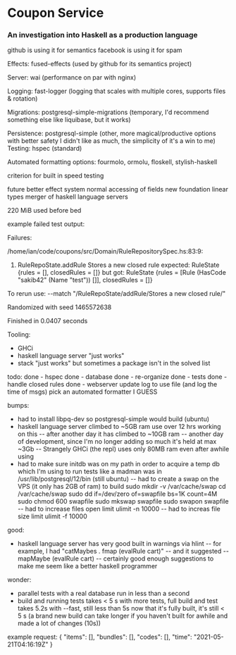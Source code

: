 # Coupon Service

### An investigation into Haskell as a production language

github is using it for semantics
facebook is using it for spam

Effects: fused-effects (used by github for its semantics project)

Server: wai (performance on par with nginx)

Logging: fast-logger (logging that scales with multiple cores, supports files & rotation)

Migrations: postgresql-simple-migrations (temporary, I'd recommend something else like liquibase, but it works)

Persistence: postgresql-simple (other, more magical/productive options with better safety I didn't like as much, the simplicity of it's a win to me)
Testing: hspec (standard)

Automated formatting options: fourmolo, ormolu, floskell, stylish-haskell

criterion for built in speed testing

future
better effect system
normal accessing of fields
new foundation
linear types
merger of haskell language servers

220 MiB used before bed

example failed test output:

Failures:

  /home/ian/code/coupons/src/Domain/RuleRepositorySpec.hs:83:9: 
  1) RuleRepoState.addRule Stores a new closed rule
       expected: RuleState {rules = [], closedRules = []}
        but got: RuleState {rules = [Rule (HasCode "sakib42" (Name "test")) []], closedRules = []}

  To rerun use: --match "/RuleRepoState/addRule/Stores a new closed rule/"

Randomized with seed 1465572638

Finished in 0.0407 seconds

Tooling: 
- GHCi
- haskell language server "just works"
- stack "just works" but sometimes a package isn't in the solved list

todo:
done - hspec
done - database
done - re-organize
done - tests
done - handle closed rules
done - webserver
update log to use file (and log the time of msgs)
pick an automated formatter I GUESS

bumps:
- had to install libpq-dev so postgresql-simple would build (ubuntu)
- haskell language server climbed to ~5GB ram use over 12 hrs working on this
-- after another day it has climbed to ~10GB ram
-- another day of development, since I'm no longer adding so much it's held at max ~3Gb
-- Strangely GHCi (the repl) uses only 80MB ram even after awhile using
- had to make sure initdb was on my path in order to acquire a temp db which
  I'm using to run tests like a madman
  was in /usr/lib/postgresql/12/bin (still ubuntu)
-- had to create a swap on the VPS (it only has 2GB of ram) to build 
sudo mkdir -v /var/cache/swap
cd /var/cache/swap
sudo dd if=/dev/zero of=swapfile bs=1K count=4M
sudo chmod 600 swapfile
sudo mkswap swapfile
sudo swapon swapfile
-- had to increase files open limit
ulimit -n 10000
-- had to increas file size limit
ulimit -f 10000

good:
- haskell language server has very good built in warnings via hlint
-- for example, I had "catMaybes . fmap (evalRule cart)"
-- and it suggested
-- mapMaybe (evalRule cart)
-- certainly good enough suggestions to make me seem like a better haskell programmer

wonder:
- parallel tests with a real database run in less than a second
- build and running tests takes < 5 s
  with more tests, full build and test takes 5.2s
  with --fast, still less than 5s
  now that it's fully built, it's still < 5 s
  (a brand new build can take longer if you haven't built for awhile and made a lot of changes (10s))

example request:
{ 
  "items": [],
  "bundles": [],
  "codes": [],
  "time": "2021-05-21T04:16:19Z"
}
